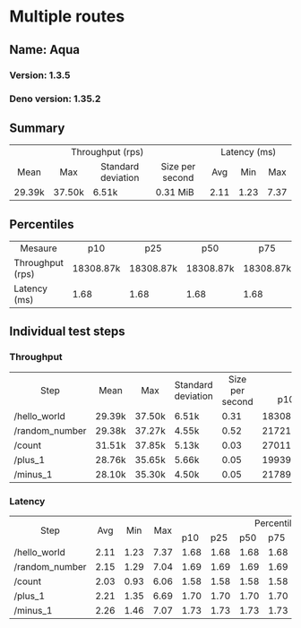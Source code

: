 # Multiple routes
## Name: Aqua 

### Version: 1.3.5
### Deno version: 1.35.2

## Summary
<table>
<tr>
    <td align="center" colspan="4">Throughput (rps)</td>
    <td align="center" colspan="3">Latency (ms)</td>
</tr>
<tr>
    <td align="center">Mean</td>
    <td align="center">Max</td>
    <td align="center">Standard deviation</td>
    <td align="center">Size per second</td>
    <td align="center">Avg</td>
    <td align="center">Min</td>
    <td align="center">Max</td>
</tr>
<tr>
    <td>29.39k</td>
    <td>37.50k</td>
    <td>6.51k</td>
    <td>0.31 MiB</td>
    <td>2.11</td>
    <td>1.23</td>
    <td>7.37</td>
</tr>
</table>

## Percentiles

<table>
<tr>
  <td align="center">Mesaure</td>
  <td align="center">p10</td>
  <td align="center">p25</td>
  <td align="center">p50</td>
  <td align="center">p75</td>
  <td align="center">p90</td>
  <td align="center">p95</td>
  <td align="center">p99</td>
</tr>
<tr>
  <td>Throughput (rps)</td>
  <td>18308.87k</td>
  <td>18308.87k</td>
  <td>18308.87k</td>
  <td>18308.87k</td>
  <td>34781.31k</td>
  <td>35733.04k</td>
  <td>37503.77k</td>
</tr>
<tr>
  <td>Latency (ms)</td>
  <td>1.68</td>
  <td>1.68</td>
  <td>1.68</td>
  <td>1.68</td>
  <td>2.68</td>
  <td>3.24</td>
  <td>4.99</td>
</tr>
</table>

## Individual test steps

### Throughput

<table>
<tr>
  <td align="center" rowspan="2">Step</td>
  <td align="center" rowspan="2">Mean</td>
  <td align="center" rowspan="2">Max</td>
  <td align="center" rowspan="2">Standard deviation</td>
  <td align="center" rowspan="2">Size per second</td>
  <td align="center" colspan="7">Percentiles</td>
</tr>
<tr>
  <!-- still Step -->
  <!-- still Mean -->
  <!-- still Max -->
  <!-- still Standard deviation -->
  <!-- still Size per second -->
  <td align="center">p10</td>
  <td align="center">p25</td>
  <td align="center">p50</td>
  <td align="center">p75</td>
  <td align="center">p90</td>
  <td align="center">p95</td>
  <td align="center">p99</td>
</tr>
<tr>
  <td>/hello_world</td>
  <td>29.39k</td>
  <td>37.50k</td>
  <td>6.51k</td>
  <td>0.31</td>
  <td>18308.87k</td>
  <td>18308.87k</td>
  <td>18308.87k</td>
  <td>18308.87k</td>
  <td>34781.31k</td>
  <td>35733.04k</td>
  <td>37503.77k</td>
</tr><tr>
  <td>/random_number</td>
  <td>29.38k</td>
  <td>37.27k</td>
  <td>4.55k</td>
  <td>0.52</td>
  <td>21721.75k</td>
  <td>21721.75k</td>
  <td>21721.75k</td>
  <td>21721.75k</td>
  <td>34432.29k</td>
  <td>35406.07k</td>
  <td>37269.26k</td>
</tr><tr>
  <td>/count</td>
  <td>31.51k</td>
  <td>37.85k</td>
  <td>5.13k</td>
  <td>0.03</td>
  <td>27011.01k</td>
  <td>27011.01k</td>
  <td>27011.01k</td>
  <td>27011.01k</td>
  <td>36698.87k</td>
  <td>37455.63k</td>
  <td>37852.09k</td>
</tr><tr>
  <td>/plus_1</td>
  <td>28.76k</td>
  <td>35.65k</td>
  <td>5.66k</td>
  <td>0.05</td>
  <td>19939.70k</td>
  <td>19939.70k</td>
  <td>19939.70k</td>
  <td>19939.70k</td>
  <td>33356.28k</td>
  <td>35477.02k</td>
  <td>35645.78k</td>
</tr><tr>
  <td>/minus_1</td>
  <td>28.10k</td>
  <td>35.30k</td>
  <td>4.50k</td>
  <td>0.05</td>
  <td>21789.19k</td>
  <td>21789.19k</td>
  <td>21789.19k</td>
  <td>21789.19k</td>
  <td>33203.04k</td>
  <td>34577.31k</td>
  <td>35298.82k</td>
</tr></table>

### Latency

<table>
<tr>
  <td align="center" rowspan="2">Step</td>
  <td align="center" rowspan="2">Avg</td>
  <td align="center" rowspan="2">Min</td>
  <td align="center" rowspan="2">Max</td>
  <td align="center" colspan="7">Percentiles</td>
</tr>
<tr>
  <!-- still Avg -->
  <!-- still Min -->
  <!-- still Max -->
  <td>p10</td>
  <td>p25</td>
  <td>p50</td>
  <td>p75</td>
  <td>p90</td>
  <td>p95</td>
  <td>p99</td>
</tr>
<tr>
  <td>/hello_world</td>
  <td>2.11</td>
  <td>1.23</td>
  <td>7.37</td>
  <td>1.68</td>
  <td>1.68</td>
  <td>1.68</td>
  <td>1.68</td>
  <td>2.68</td>
  <td>3.24</td>
  <td>4.99</td>
</tr><tr>
  <td>/random_number</td>
  <td>2.15</td>
  <td>1.29</td>
  <td>7.04</td>
  <td>1.69</td>
  <td>1.69</td>
  <td>1.69</td>
  <td>1.69</td>
  <td>2.67</td>
  <td>3.18</td>
  <td>4.68</td>
</tr><tr>
  <td>/count</td>
  <td>2.03</td>
  <td>0.93</td>
  <td>6.06</td>
  <td>1.58</td>
  <td>1.58</td>
  <td>1.58</td>
  <td>1.58</td>
  <td>2.49</td>
  <td>2.90</td>
  <td>5.09</td>
</tr><tr>
  <td>/plus_1</td>
  <td>2.21</td>
  <td>1.35</td>
  <td>6.69</td>
  <td>1.70</td>
  <td>1.70</td>
  <td>1.70</td>
  <td>1.70</td>
  <td>2.97</td>
  <td>3.40</td>
  <td>5.20</td>
</tr><tr>
  <td>/minus_1</td>
  <td>2.26</td>
  <td>1.46</td>
  <td>7.07</td>
  <td>1.73</td>
  <td>1.73</td>
  <td>1.73</td>
  <td>1.73</td>
  <td>2.84</td>
  <td>3.25</td>
  <td>4.91</td>
</tr></table>